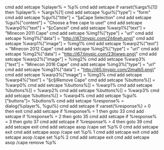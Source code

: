 cmd add setcape %player% = %p% 
cmd add setcape if varset(%args%[1]) then %player% = %args%[1] 
cmd add setcape %gui%["type"] = \"form\" 
cmd add setcape %gui%["title"] = \"§aCape Selection\" 
cmd add setcape %gui%["content"] = \"Choose a free cape to use!\" 
cmd add setcape %warp0%["text"] = \"§cCancel\" 
cmd add setcape %warp1%["text"] = \"Minecon 2011 Cape\"
cmd add setcape %img1%["type"] = \"url\" 
cmd add setcape %img1%["data"] = \"http://i67.tinypic.com/2it4neh.png\" 
cmd add setcape %warp1%["image"] = %img1% 
cmd add setcape %warp2%["text"] = \"Minecon 2012 Cape\" 
cmd add setcape %img2%["type"] = \"url\" 
cmd add setcape %img2%["data"] = \"http://i67.tinypic.com/23tjwwp.png\"
cmd add setcape %warp2%["image"] = %img2% 
cmd add setcape %warp3%["text"] = \"Minecon 2016 Cape\" 
cmd add setcape %img3%["type"] = \"url\" 
cmd add setcape %img3%["data"] = \"http://i65.tinypic.com/2imalb5.png\" 
cmd add setcape %warp3%["image"] = %img3% 
cmd add setcape %warp4%["text"] = \"§c§lRemove Cape\" 
cmd add setcape %buttons%[] = %warp0% 
cmd add setcape %buttons%[] = %warp1% 
cmd add setcape %buttons%[] = %warp2% 
cmd add setcape %buttons%[] = %warp3% 
cmd add setcape %buttons%[] = %warp4% 
cmd add setcape %gui%["buttons"]= %buttons% 
cmd add setcape %response% = dialog(%player%, %gui%) 
cmd add setcape if varset(%response%) = 0 then exit
cmd add setcape if %response% = 1 then goto 33
cmd add setcape if %response% = 2 then goto 35
cmd add setcape if %response% = 3 then goto 37
cmd add setcape if %response% = 4 then goto 39
cmd add setcape exit
cmd add setcape asop /cape set %p% 0
cmd add setcape exit
cmd add setcape asop /cape set %p% 1
cmd add setcape exit
cmd add setcape asop /cape set %p% 2
cmd add setcape exit
cmd add setcape asop /cape remove %p%
